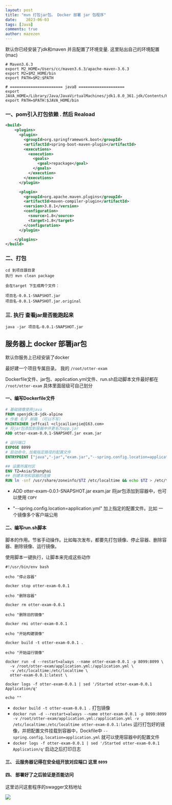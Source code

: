 ```yaml
---
layout: post
title: "mvn 打包jar包。 Docker 部署 jar 包程序"
date:    2023-06-03
tags: [Java]
comments: true
author: mazezen
---
```



默认你已经安装了jdk和maven 并且配置了环境变量. 这里贴出自己的环境配置(mac)

```shell
# Maven3.6.3
export M2_HOME=/Users/cc/maven3.6.3/apache-maven-3.6.3
export M2=$M2_HOME/bin
export PATH=$M2:$PATH

# ======================= java8 ====================
export JAVA_HOME=/Library/Java/JavaVirtualMachines/jdk1.8.0_361.jdk/Contents/Home
export PATH=$PATH:$JAVA_HOME/bin
```



### 一、pom引入打包依赖 . 然后 Reaload

```xml
<build>
    <plugins>
      <plugin>
        <groupId>org.springframework.boot</groupId>
        <artifactId>spring-boot-maven-plugin</artifactId>
        <executions>
          <execution>
            <goals>
              <goal>repackage</goal>
            </goals>
          </execution>
        </executions>
      </plugin>

      <plugin>
        <groupId>org.apache.maven.plugins</groupId>
        <artifactId>maven-compiler-plugin</artifactId>
        <version>3.8.1</version>
        <configuration>
          <source>1.8</source>
          <target>1.8</target>
        </configuration>
      </plugin>

    </plugins>
</build>
```



### 二、打包

```shell
cd 到项目跟目录
执行 mvn clean package

会在target 下生成两个文件：

项目名-0.0.1-SNAPSHOT.jar
项目名-0.0.1-SNAPSHOT.jar.original
```

### 三. 执行  查看jar是否能跑起来

```shell
java -jar 项目名-0.0.1-SNAPSHOT.jar
```



## 服务器上 docker 部署jar包

默认你服务上已经安装了docker

最好建一个项目专属目录。 我的 `/root/otter-exam`

Dockerfile文件、jar包、application.yml文件、run.sh启动脚本文件最好都在 `/root/otter-exam` 具体里面层级可自己划分

#### 一、编写Dockerfile文件

```dockerfile
# 基础镜像使用java
FROM openjdk:8-jdk-alpine
# 作者 名字 邮箱 （可以不写）
MAINTAINER jeffcail <cljcailianjie@163.com>
# 将jar包添加到容器中并更名为app.jar
ADD otter-exam-0.0.1-SNAPSHOT.jar exam.jar

# 运行端口
EXPOSE 8099
# 启动命令，加载指定路径的配置文件
ENTRYPOINT ["java","-jar","exam.jar","--spring.config.location=application.yml"]

## 设置所属时区
ENV TZ=Asia/Shanghai
## 创建本地和容器的连接
RUN ln -snf /usr/share/zoneinfo/$TZ /etc/localtime && echo $TZ > /etc/timezone

```

* ADD otter-exam-0.0.1-SNAPSHOT.jar exam.jar 将jar包添加到容器中，也可以使用 `COPY` 

* "--spring.config.location=application.yml" 加上指定的配置文件。比如 一个镜像多个客户端公用

  



#### 二、编写run.sh脚本

脚本的作用。节省手动操作。比如每次发布，都要先打包镜像、停止容器、删除容器、删除镜像、运行镜像。

使用脚本一键执行，让脚本来完成这些动作

```shell
#!/usr/bin/env bash

echo "停止容器"

docker stop otter-exam-0.0.1

echo "删除容器"

docker rm otter-exam-0.0.1

echo "删除旧的镜像"

docker rmi otter-exam-0.0.1

echo "开始构建镜像"

docker build -t otter-exam-0.0.1 .

echo "开始运行镜像"

docker run -d --restart=always --name otter-exam-0.0.1 -p 8099:8099 \
  -v /root/otter-exam/application.yml:/application.yml \
  -v /etc/localtime:/etc/localtime \
  otter-exam-0.0.1:latest \

docker logs -f otter-exam-0.0.1 | sed '/Started otter-exam-0.0.1 Application/q'

echo ""
```

* `docker build -t otter-exam-0.0.1 .` 打包镜像
* `docker run -d --restart=always --name otter-exam-0.0.1 -p 8099:8099 -v /root/otter-exam/application.yml:/application.yml -v /etc/localtime:/etc/localtime otter-exam-0.0.1:lates` 运行打包好的镜像，并把配置文件挂载到容器中，Dockfile中 `--spring.config.location=application.yml` 就可以使用容器中的配置文件
* `docker logs -f otter-exam-0.0.1 | sed '/Started otter-exam-0.0.1 Application/q'`启动之后打印日志



#### 三、 云服务器记得在安全组开放对应端口 这里 `8099`

#### 四、 部署好了之后验证是否能访问

这里访问这套程序的swagger文档地址

![](http://images.caixiaoxin.cn/swagger3.jpg)